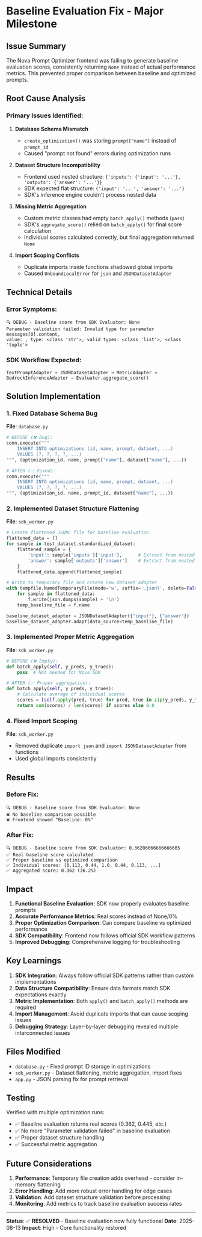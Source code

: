 # Baseline Evaluation Fix - Major Milestone

## Issue Summary
The Nova Prompt Optimizer frontend was failing to generate baseline evaluation scores, consistently returning `None` instead of actual performance metrics. This prevented proper comparison between baseline and optimized prompts.

## Root Cause Analysis

### Primary Issues Identified:

1. **Database Schema Mismatch**
   - `create_optimization()` was storing `prompt["name"]` instead of `prompt_id`
   - Caused "prompt not found" errors during optimization runs

2. **Dataset Structure Incompatibility**
   - Frontend used nested structure: `{'inputs': {'input': '...'}, 'outputs': {'answer': '...'}}`
   - SDK expected flat structure: `{'input': '...', 'answer': '...'}`
   - SDK's inference engine couldn't process nested data

3. **Missing Metric Aggregation**
   - Custom metric classes had empty `batch_apply()` methods (`pass`)
   - SDK's `aggregate_score()` relied on `batch_apply()` for final score calculation
   - Individual scores calculated correctly, but final aggregation returned `None`

4. **Import Scoping Conflicts**
   - Duplicate imports inside functions shadowed global imports
   - Caused `UnboundLocalError` for `json` and `JSONDatasetAdapter`

## Technical Details

### Error Symptoms:
```
🔍 DEBUG - Baseline score from SDK Evaluator: None
Parameter validation failed: Invalid type for parameter messages[0].content, 
value: , type: <class 'str'>, valid types: <class 'list'>, <class 'tuple'>
```

### SDK Workflow Expected:
```
TextPromptAdapter → JSONDatasetAdapter → MetricAdapter → BedrockInferenceAdapter → Evaluator.aggregate_score()
```

## Solution Implementation

### 1. Fixed Database Schema Bug
**File**: `database.py`
```python
# BEFORE (❌ Bug):
conn.execute("""
    INSERT INTO optimizations (id, name, prompt, dataset, ...)
    VALUES (?, ?, ?, ?, ...)
""", (optimization_id, name, prompt["name"], dataset["name"], ...))

# AFTER (✅ Fixed):
conn.execute("""
    INSERT INTO optimizations (id, name, prompt, dataset, ...)
    VALUES (?, ?, ?, ?, ...)
""", (optimization_id, name, prompt_id, dataset["name"], ...))
```

### 2. Implemented Dataset Structure Flattening
**File**: `sdk_worker.py`
```python
# Create flattened JSONL file for baseline evaluation
flattened_data = []
for sample in test_dataset.standardized_dataset:
    flattened_sample = {
        'input': sample['inputs']['input'],      # Extract from nested
        'answer': sample['outputs']['answer']    # Extract from nested
    }
    flattened_data.append(flattened_sample)

# Write to temporary file and create new dataset adapter
with tempfile.NamedTemporaryFile(mode='w', suffix='.jsonl', delete=False) as f:
    for sample in flattened_data:
        f.write(json.dumps(sample) + '\n')
    temp_baseline_file = f.name

baseline_dataset_adapter = JSONDatasetAdapter({"input"}, {"answer"})
baseline_dataset_adapter.adapt(data_source=temp_baseline_file)
```

### 3. Implemented Proper Metric Aggregation
**File**: `sdk_worker.py`
```python
# BEFORE (❌ Empty):
def batch_apply(self, y_preds, y_trues):
    pass  # Not needed for Nova SDK

# AFTER (✅ Proper aggregation):
def batch_apply(self, y_preds, y_trues):
    # Calculate average of individual scores
    scores = [self.apply(pred, true) for pred, true in zip(y_preds, y_trues)]
    return sum(scores) / len(scores) if scores else 0.0
```

### 4. Fixed Import Scoping
**File**: `sdk_worker.py`
- Removed duplicate `import json` and `import JSONDatasetAdapter` from functions
- Used global imports consistently

## Results

### Before Fix:
```
🔍 DEBUG - Baseline score from SDK Evaluator: None
❌ No baseline comparison possible
❌ Frontend showed "Baseline: 0%" 
```

### After Fix:
```
🔍 DEBUG - Baseline score from SDK Evaluator: 0.36206666666666665
✅ Real baseline score calculated
✅ Proper baseline vs optimized comparison
✅ Individual scores: [0.113, 0.44, 1.0, 0.44, 0.113, ...]
✅ Aggregated score: 0.362 (36.2%)
```

## Impact

1. **Functional Baseline Evaluation**: SDK now properly evaluates baseline prompts
2. **Accurate Performance Metrics**: Real scores instead of None/0%
3. **Proper Optimization Comparison**: Can compare baseline vs optimized performance
4. **SDK Compatibility**: Frontend now follows official SDK workflow patterns
5. **Improved Debugging**: Comprehensive logging for troubleshooting

## Key Learnings

1. **SDK Integration**: Always follow official SDK patterns rather than custom implementations
2. **Data Structure Compatibility**: Ensure data formats match SDK expectations exactly
3. **Metric Implementation**: Both `apply()` and `batch_apply()` methods are required
4. **Import Management**: Avoid duplicate imports that can cause scoping issues
5. **Debugging Strategy**: Layer-by-layer debugging revealed multiple interconnected issues

## Files Modified

- `database.py` - Fixed prompt ID storage in optimizations
- `sdk_worker.py` - Dataset flattening, metric aggregation, import fixes
- `app.py` - JSON parsing fix for prompt retrieval

## Testing

Verified with multiple optimization runs:
- ✅ Baseline evaluation returns real scores (0.362, 0.445, etc.)
- ✅ No more "Parameter validation failed" in baseline evaluation
- ✅ Proper dataset structure handling
- ✅ Successful metric aggregation

## Future Considerations

1. **Performance**: Temporary file creation adds overhead - consider in-memory flattening
2. **Error Handling**: Add more robust error handling for edge cases
3. **Validation**: Add dataset structure validation before processing
4. **Monitoring**: Add metrics to track baseline evaluation success rates

---

**Status**: ✅ **RESOLVED** - Baseline evaluation now fully functional
**Date**: 2025-08-13
**Impact**: High - Core functionality restored
